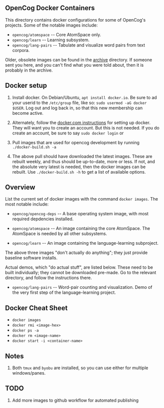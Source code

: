 OpenCog Docker Containers
-------------------------
This directory contains docker configurations for some of OpenCog's
projects.  Some of the notable images include:

* `opencog/atomspace`  -- Core AtomSpace only.
* `opencog/learn`      -- Learning subsystem.
* `opencog/lang-pairs` -- Tabulate and visualize word pairs from
                          text corpora.

Older, obsolete images can be found in the [archive](../archive)
directory. If someone sent you here, and you can't find what you were
told about, then it is probably in the archive.

## Docker setup
1. Install docker. On Debian/Ubuntu, `apt install docker.io`. Be sure to
   ad your userid to the `/etc/group` file, like so:
   `sudo usermod -aG docker $USER`. Log out and log back in, so that
   this new membership can become active.

2. Alternately, follow the
   [docker.com instructions](https://docs.docker.com/engine/installation/)
   for setting up docker. They will want you to create an account. But
   this is not needed. If you do create an account, be sure to say
   `sudo docker login` or

3. Pull images that are used for opencog development by running
   `./docker-build.sh -a`

4. The above pull should have downloaded the latest images. These
   are rebuilt weekly, and thus should be up-to-date, more or less.
   If not, and the absolute very latest is needed, then the docker
   images can be rebuilt. Use `./docker-build.sh -h` to get a list
   of available options.

## Overview
List the current set of docker images with the command `docker images`.
The most notable include:

* `opencog/opencog-deps` -- A base operating system image, with
  most required depdencies installed.

* `opencog/atomspace` -- An image containing the core AtomSpace.
  The AtomSpace is needed by all other subsystems.

* `opencog/learn` -- An image containing the language-learning
  subproject.

The above three images "don't actually do anything"; they just provide
baseline software installs.

Actual demos, which "do actual stuff", are listed below. These need to
be built individually; they cannot be downloaded pre-made. Go to the
relevant directory, and follow the instructions there.

* `opencog/lang-pairs` -- Word-pair counting and visualization. Demo
  of the very first step of the language-learning project.

## Docker Cheat Sheet
* `docker images`
* `docker rmi <image-hex>`
* `docker ps -a`
* `docker rm <image-name>`
* `docker start -i <container-name>`

## Notes
1. Both `tmux` and `byobu` are installed, so you can use either for
   multiple windows/panes.

## TODO
1. Add more images to github workflow for automated publishing
